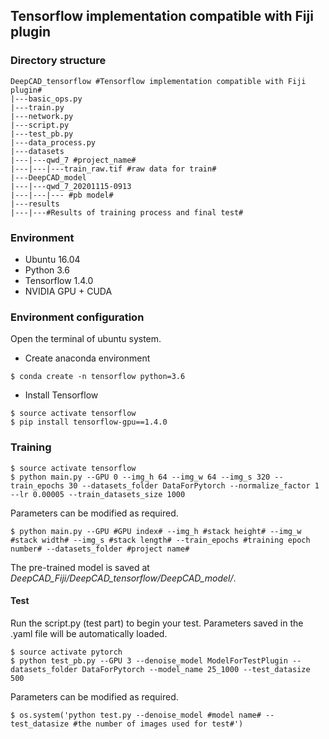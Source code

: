 ## Tensorflow implementation compatible with Fiji plugin

### Directory structure
```
DeepCAD_tensorflow #Tensorflow implementation compatible with Fiji plugin#
|---basic_ops.py
|---train.py
|---network.py
|---script.py
|---test_pb.py
|---data_process.py
|---datasets
|---|---qwd_7 #project_name#
|---|---|---train_raw.tif #raw data for train#
|---DeepCAD_model
|---|---qwd_7_20201115-0913
|---|---|--- #pb model#
|---results
|---|---#Results of training process and final test#
```

### Environment 

* Ubuntu 16.04 
* Python 3.6
* Tensorflow 1.4.0
* NVIDIA GPU + CUDA

### Environment configuration

Open the terminal of ubuntu system.

* Create anaconda environment

```
$ conda create -n tensorflow python=3.6
```

* Install Tensorflow

```
$ source activate tensorflow
$ pip install tensorflow-gpu==1.4.0
```

### Training

```
$ source activate tensorflow
$ python main.py --GPU 0 --img_h 64 --img_w 64 --img_s 320 --train_epochs 30 --datasets_folder DataForPytorch --normalize_factor 1 --lr 0.00005 --train_datasets_size 1000
```

Parameters can be modified as required.

```
$ python main.py --GPU #GPU index# --img_h #stack height# --img_w #stack width# --img_s #stack length# --train_epochs #training epoch number# --datasets_folder #project name#
```

The pre-trained model is saved at *DeepCAD_Fiji/DeepCAD_tensorflow/DeepCAD_model/*. 

#### Test

Run the script.py (test part) to begin your test. Parameters saved in the .yaml file will be automatically loaded.

```
$ source activate pytorch
$ python test_pb.py --GPU 3 --denoise_model ModelForTestPlugin --datasets_folder DataForPytorch --model_name 25_1000 --test_datasize 500
```

Parameters can be modified  as required.

```
$ os.system('python test.py --denoise_model #model name# --test_datasize #the number of images used for test#')
```
